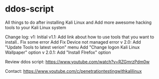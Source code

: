 # ddos-script
All  things to do after installing Kali Linux and Add more awesome hacking tools to your Kali Linux system

Change log:
    v1: 
        Initial                                                                                                              v1.1: 
        Add link about how to use tools that you want to install..
        Fix some error
        Add Fix Device not managed error
    v 2.0:
        Add "Update Tools to latest verion" menu
        Add "Change logon Kali Linux Wallpaper" option                                                                       v 2.0.1: Add "Install FIrefox" option

Review ddos script: https://www.youtube.com/watch?v=RZGmrzPdm0w

Contact: https://www.youtube.com/c/penetrationtestingwithkalilinux

